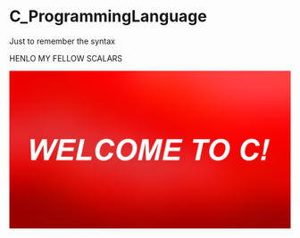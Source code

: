 # C_ProgrammingLanguage
Just to remember the syntax

HENLO MY FELLOW SCALARS




![Image description](/welcome.png)
